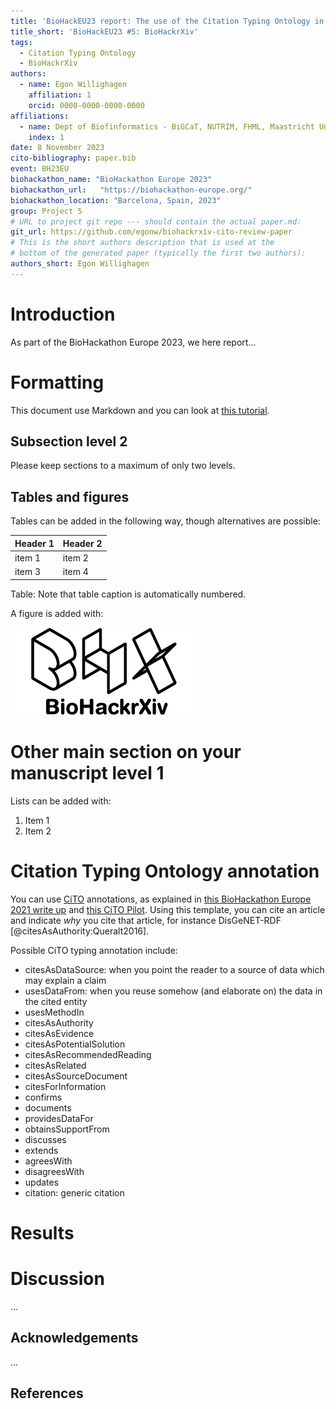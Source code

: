 ```yaml
---
title: 'BioHackEU23 report: The use of the Citation Typing Ontology in BioHackrXiv preprints'
title_short: 'BioHackEU23 #5: BioHackrXiv'
tags:
  - Citation Typing Ontology
  - BioHackrXiv
authors:
  - name: Egon Willighagen
    affiliation: 1
    orcid: 0000-0000-0000-0000
affiliations:
  - name: Dept of Biofinformatics - BiGCaT, NUTRIM, FHML, Maastricht University, The Netherlands
    index: 1
date: 8 November 2023
cito-bibliography: paper.bib
event: BH23EU
biohackathon_name: "BioHackathon Europe 2023"
biohackathon_url:   "https://biohackathon-europe.org/"
biohackathon_location: "Barcelona, Spain, 2023"
group: Project 5
# URL to project git repo --- should contain the actual paper.md:
git_url: https://github.com/egonw/biohackrxiv-cito-review-paper
# This is the short authors description that is used at the
# bottom of the generated paper (typically the first two authors):
authors_short: Egon Willighagen
---
```



# Introduction

As part of the BioHackathon Europe 2023, we here report...

# Formatting

This document use Markdown and you can look at [this tutorial](https://www.markdowntutorial.com/).

## Subsection level 2

Please keep sections to a maximum of only two levels.

## Tables and figures

Tables can be added in the following way, though alternatives are possible:

| Header 1 | Header 2 |
| -------- | -------- |
| item 1 | item 2 |
| item 3 | item 4 |

Table: Note that table caption is automatically numbered.

A figure is added with:

![Caption for BioHackrXiv logo figure](./biohackrxiv.png)

# Other main section on your manuscript level 1

Lists can be added with:

1. Item 1
2. Item 2

# Citation Typing Ontology annotation

You can use [CiTO](http://purl.org/spar/cito/2018-02-12) annotations, as explained in [this BioHackathon Europe 2021 write up](https://raw.githubusercontent.com/biohackrxiv/bhxiv-metadata/main/doc/elixir_biohackathon2021/paper.md) and [this CiTO Pilot](https://www.biomedcentral.com/collections/cito).
Using this template, you can cite an article and indicate _why_ you cite that article, for instance DisGeNET-RDF [@citesAsAuthority:Queralt2016].

Possible CiTO typing annotation include:

* citesAsDataSource: when you point the reader to a source of data which may explain a claim
* usesDataFrom: when you reuse somehow (and elaborate on) the data in the cited entity
* usesMethodIn
* citesAsAuthority
* citesAsEvidence
* citesAsPotentialSolution
* citesAsRecommendedReading
* citesAsRelated
* citesAsSourceDocument
* citesForInformation
* confirms
* documents
* providesDataFor
* obtainsSupportFrom
* discusses
* extends
* agreesWith
* disagreesWith
* updates
* citation: generic citation


# Results


# Discussion

...

## Acknowledgements

...

## References
